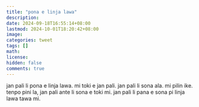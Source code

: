```yaml
---
title: "pona e linja lawa"
description: 
date: 2024-09-18T16:55:14+08:00
lastmod: 2024-10-01T18:20:42+08:00
image: 
categories: tweet
tags: []
math: 
license: 
hidden: false
comments: true
---
```


jan pali li pona e linja lawa. mi toki e jan pali. jan pali li sona ala. mi pilin ike. tenpo pini la, jan pali ante li sona e toki mi. jan pali li pana e sona pi linja lawa tawa mi.

